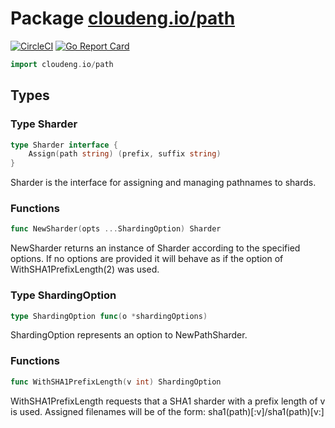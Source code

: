 # Package [cloudeng.io/path](https://pkg.go.dev/cloudeng.io/path?tab=doc)
[![CircleCI](https://circleci.com/gh/cloudengio/go.gotools.svg?style=svg)](https://circleci.com/gh/cloudengio/go.gotools) [![Go Report Card](https://goreportcard.com/badge/cloudeng.io/path)](https://goreportcard.com/report/cloudeng.io/path)

```go
import cloudeng.io/path
```


## Types
### Type Sharder
```go
type Sharder interface {
	Assign(path string) (prefix, suffix string)
}
```
Sharder is the interface for assigning and managing pathnames to shards.

### Functions

```go
func NewSharder(opts ...ShardingOption) Sharder
```
NewSharder returns an instance of Sharder according to the specified
options. If no options are provided it will behave as if the option of
WithSHA1PrefixLength(2) was used.




### Type ShardingOption
```go
type ShardingOption func(o *shardingOptions)
```
ShardingOption represents an option to NewPathSharder.

### Functions

```go
func WithSHA1PrefixLength(v int) ShardingOption
```
WithSHA1PrefixLength requests that a SHA1 sharder with a prefix
length of v is used. Assigned filenames will be of the form:
sha1(path)[:v]/sha1(path)[v:]







